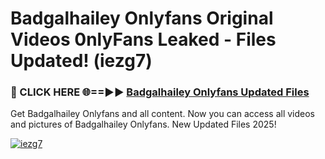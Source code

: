 # Badgalhailey Onlyfans Original Videos 0nlyFans Leaked - Files Updated! (iezg7)

<h3>🔴 CLICK HERE 🌐==►► <a href="https://tinyurl.com/2wckxsce" rel="nofollow">Badgalhailey Onlyfans Updated Files</a></h3>

Get Badgalhailey Onlyfans and all content. Now you can access all videos and pictures of Badgalhailey Onlyfans. New Updated Files 2025!

[![iezg7](https://i.imgur.com/AFduVYN.gif)](https://tinyurl.com/2wckxsce)
